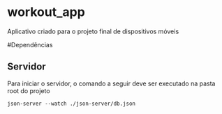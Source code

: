 # workout_app
Aplicativo criado para o projeto final de dispositivos móveis

#Dependências

## Servidor
Para iniciar o servidor, o comando a seguir deve ser executado na pasta root do projeto

```json-server --watch ./json-server/db.json```
